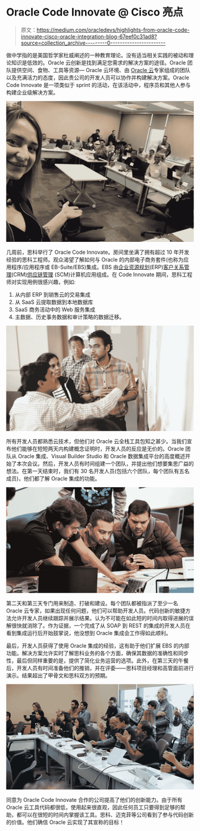 # Oracle Code Innovate @ Cisco 亮点

> 原文：<https://medium.com/oracledevs/highlights-from-oracle-code-innovate-cisco-oracle-integration-blog-67eef0c31ad8?source=collection_archive---------0----------------------->

做中学指的是美国哲学家杜威阐述的一种教育理论。没有适当相关实践的被动和理论知识是低效的。Oracle 云创新是找到满足您需求的解决方案的途径。Oracle 团队提供空间、食物、工具等资源— Oracle 云环境、由 [Oracle 云](https://cloud.oracle.com/tryit)专家组成的团队以及充满活力的态度，因此贵公司的开发人员可以协作并构建解决方案。Oracle Code Innovate 是一项类似于 sprint 的活动，在该活动中，程序员和其他人参与构建企业级解决方案。

![](img/73b4a290f9fc0415eef60160c6cbfc86.png)

几周前，思科举行了 Oracle Code Innovate。房间里坐满了拥有超过 10 年开发经验的思科工程师。观众渴望了解如何与 Oracle 的内部电子商务套件(也称为应用程序/应用程序或 EB-Suite/EBS)集成。EBS 由[企业资源规划](https://www.oracle.com/applications/erp/)(ERP)[客户关系管理](https://www.oracle.com/applications/customer-experience/what-is-crm.html)(CRM)[供应链管理](https://www.oracle.com/applications/supply-chain-management/) (SCM)计算机应用组成。在 Code Innovate 期间，思科工程师对实现用例很感兴趣，例如:

1.  从内部 ERP 到销售云的交易集成
2.  从 SaaS 云提取数据到本地数据库
3.  SaaS 商务活动中的 Web 服务集成
4.  主数据、历史事务数据和审计策略的数据迁移。

![](img/e4551ab9f4b197bb724eb63ca1f2dbaa.png)

所有开发人员都熟悉云技术，但他们对 Oracle 云全栈工具包知之甚少。当我们宣布他们能够在短短两天内构建概念证明时，开发人员的反应是无价的。Oracle 团队从 Oracle 集成、Visual Builder Studio 和 Oracle 数据集成平台的高度概述开始了本次会议。然后，开发人员有时间组建一个团队，并提出他们想要集思广益的想法。在第一天结束时，我们有 30 名开发人员(包括六个团队，每个团队有五名成员)，他们都了解 Oracle 集成的功能。

![](img/390fbb3077f80d5103c005dfb2c92603.png)

第二天和第三天专门用来制造、打破和建设。每个团队都被指派了至少一名 Oracle 云专家，如果出现任何问题，他们可以帮助开发人员。代码创新的敏捷方法允许开发人员继续跟踪并展示结果。认为不可能在如此短的时间内取得进展的误解很快就消除了。作为证据，一个完成了从 SOAP 到 REST 的集成的开发人员在看到集成运行后开始鼓掌说，他没想到 Oracle 集成会工作得如此顺利。

最后，开发人员获得了使用 Oracle 集成的经验，这有助于他们扩展 EBS 的内部功能。解决方案允许实时了解思科业务的各个方面，确保其数据的准确性和同步性，最后但同样重要的是，提供了简化业务运营的选项。此外，在第三天的午餐后，开发人员有时间准备他们的推销，并在评委——思科项目经理和高管面前进行演示。结果超出了甲骨文和思科双方的预期。

![](img/8f450a4a9d27216b6a6773f99d6799e5.png)

同意为 Oracle Code Innovate 合作的公司提高了他们的创新能力。由于所有 Oracle 云工具代码都很低，使用起来很直观，因此任何员工只要得到足够的帮助，都可以在很短的时间内掌握该工具。思科、迈克菲等公司看到了参与代码创新的价值。他们确信 Oracle 云实现了其宣称的目标！